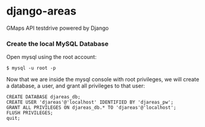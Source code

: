 # django-areas
GMaps API testdrive powered by Django

### Create the local MySQL Database

Open mysql using the root account:

```
$ mysql -u root -p
```

Now that we are inside the mysql console with root privileges, we will create a database, a user, and grant all privileges to that user:

```
CREATE DATABASE djareas_db;
CREATE USER 'djareas'@'localhost' IDENTIFIED BY 'djareas_pw';
GRANT ALL PRIVILEGES ON djareas_db.* TO 'djareas'@'localhost';
FLUSH PRIVILEGES;
quit;
```
